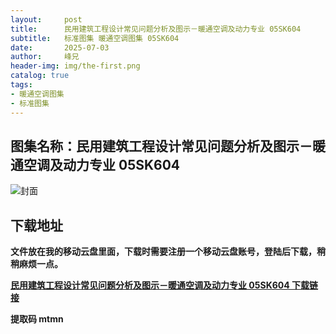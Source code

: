 ```yaml
---
layout:     post
title:      民用建筑工程设计常见问题分析及图示－暖通空调及动力专业 05SK604
subtitle:   标准图集 暖通空调图集 05SK604
date:       2025-07-03
author:     峰兄
header-img: img/the-first.png
catalog: true
tags:
- 暖通空调图集
- 标准图集
---
```

## 图集名称：民用建筑工程设计常见问题分析及图示－暖通空调及动力专业 05SK604
![封面](https://pic1.imgdb.cn/item/686741f158cb8da5c88e97de.jpg)


## 下载地址 ##
**文件放在我的移动云盘里面，下载时需要注册一个移动云盘账号，登陆后下载，稍稍麻烦一点。**  
  
[**民用建筑工程设计常见问题分析及图示－暖通空调及动力专业 05SK604 下载链接**](https://caiyun.139.com/w/i/2nQQT8J5MKt8q)


**提取码 mtmn**

